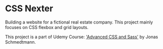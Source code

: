 # CSS Nexter

Building a website for a fictional real estate company. This project mainly focuses on CSS flexbox and grid layouts.

This project is a part of Udemy Course: ['Advanced CSS and Sass'](https://www.udemy.com/course/advanced-css-and-sass/) by Jonas Schmedtmann.
